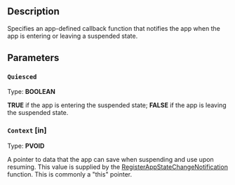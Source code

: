 ## Description

Specifies an app-defined callback function that notifies the app when the app is entering or leaving a suspended state.

## Parameters

### `Quiesced`

Type: **BOOLEAN**

**TRUE** if the app is entering the suspended state; **FALSE** if the app is leaving the suspended state.

### `Context` [in]

Type: **PVOID**

A pointer to data that the app can save when suspending and use upon resuming. This value is supplied by the [RegisterAppStateChangeNotification](https://learn.microsoft.com/windows/desktop/api/appnotify/nf-appnotify-registerappstatechangenotification) function. This is commonly a "this" pointer.